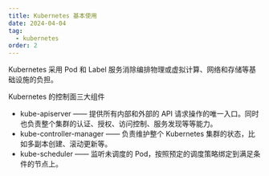 ```yaml
---
title: Kubernetes 基本使用
date: 2024-04-04
tag:
  - kubernetes
order: 2
---
```


Kubernetes 采用 Pod 和 Label 服务消除编排物理或虚拟计算、网络和存储等基础设施的负担。

<!-- more -->

Kubernetes 的控制面三大组件

- kube-apiserver —— 提供所有内部和外部的 API 请求操作的唯一入口。同时也负责整个集群的认证、授权、访问控制、服务发现等等能力。
- kube-controller-manager —— 负责维护整个 Kubernetes 集群的状态，比如多副本创建、滚动更新等。
- kube-scheduler —— 监听未调度的 Pod，按照预定的调度策略绑定到满足条件的节点上。

